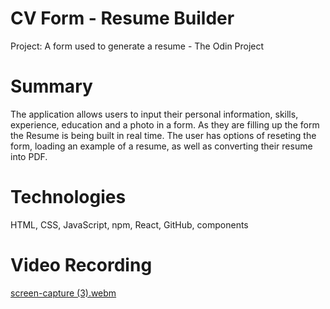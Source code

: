 # CV Form - Resume Builder

Project: A form used to generate a resume - The Odin Project

# Summary

The application allows users to input their personal information, skills, experience, education and a photo in a form.
As they are filling up the form the Resume is being built in real time. The user has options of reseting the form, loading an
example of a resume, as well as converting their resume into PDF.

# Technologies 

HTML, CSS, JavaScript, npm, React, GitHub, components

# Video Recording

[screen-capture (3).webm](https://user-images.githubusercontent.com/104875261/234382666-c0913761-fda6-49f7-b2b0-6e3395a235eb.webm)
